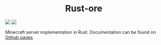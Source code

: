 <h1 align="center">Rust-ore</h1>

[![](https://github.com/ill-usion/rust-ore/actions/workflows/rust.yml/badge.svg)](https://github.com/ill-usion/rust-ore/actions/workflows/rust.yml)
[![](https://github.com/ill-usion/rust-ore/actions/workflows/rust-docs.yml/badge.svg)](https://github.com/ill-usion/rust-ore/actions/workflows/rust-docs.yml)

Minecraft server implementation in Rust.
Documentation can be found on [Github pages][docs_page].


[docs_page]: https://ill-usion.github.io/rust-ore/rust_ore/index.html